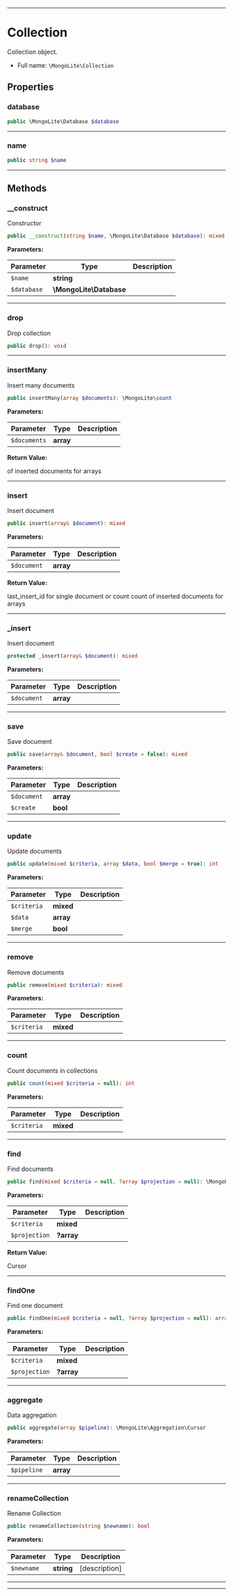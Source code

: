 ***

# Collection

Collection object.

* Full name: `\MongoLite\Collection`

## Properties

### database

```php
public \MongoLite\Database $database
```

***

### name

```php
public string $name
```

***

## Methods

### __construct

Constructor

```php
public __construct(string $name, \MongoLite\Database $database): mixed
```

**Parameters:**

| Parameter | Type | Description |
|-----------|------|-------------|
| `$name` | **string** |  |
| `$database` | **\MongoLite\Database** |  |

***

### drop

Drop collection

```php
public drop(): void
```

***

### insertMany

Insert many documents

```php
public insertMany(array $documents): \MongoLite\count
```

**Parameters:**

| Parameter | Type | Description |
|-----------|------|-------------|
| `$documents` | **array** |  |

**Return Value:**

of inserted documents for arrays



***

### insert

Insert document

```php
public insert(array& $document): mixed
```

**Parameters:**

| Parameter | Type | Description |
|-----------|------|-------------|
| `$document` | **array** |  |

**Return Value:**

last_insert_id for single document or
count count of inserted documents for arrays



***

### _insert

Insert document

```php
protected _insert(array& $document): mixed
```

**Parameters:**

| Parameter | Type | Description |
|-----------|------|-------------|
| `$document` | **array** |  |

***

### save

Save document

```php
public save(array& $document, bool $create = false): mixed
```

**Parameters:**

| Parameter | Type | Description |
|-----------|------|-------------|
| `$document` | **array** |  |
| `$create` | **bool** |  |

***

### update

Update documents

```php
public update(mixed $criteria, array $data, bool $merge = true): int
```

**Parameters:**

| Parameter | Type | Description |
|-----------|------|-------------|
| `$criteria` | **mixed** |  |
| `$data` | **array** |  |
| `$merge` | **bool** |  |

***

### remove

Remove documents

```php
public remove(mixed $criteria): mixed
```

**Parameters:**

| Parameter | Type | Description |
|-----------|------|-------------|
| `$criteria` | **mixed** |  |

***

### count

Count documents in collections

```php
public count(mixed $criteria = null): int
```

**Parameters:**

| Parameter | Type | Description |
|-----------|------|-------------|
| `$criteria` | **mixed** |  |

***

### find

Find documents

```php
public find(mixed $criteria = null, ?array $projection = null): \MongoLite\Cursor
```

**Parameters:**

| Parameter | Type | Description |
|-----------|------|-------------|
| `$criteria` | **mixed** |  |
| `$projection` | **?array** |  |

**Return Value:**

Cursor



***

### findOne

Find one document

```php
public findOne(mixed $criteria = null, ?array $projection = null): array
```

**Parameters:**

| Parameter | Type | Description |
|-----------|------|-------------|
| `$criteria` | **mixed** |  |
| `$projection` | **?array** |  |

***

### aggregate

Data aggregation

```php
public aggregate(array $pipeline): \MongoLite\Aggregation\Cursor
```

**Parameters:**

| Parameter | Type | Description |
|-----------|------|-------------|
| `$pipeline` | **array** |  |

***

### renameCollection

Rename Collection

```php
public renameCollection(string $newname): bool
```

**Parameters:**

| Parameter | Type | Description |
|-----------|------|-------------|
| `$newname` | **string** | [description] |

***


***

